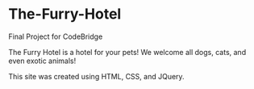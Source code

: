# The-Furry-Hotel
Final Project for CodeBridge

The Furry Hotel is a hotel for your pets! We welcome all dogs, cats, and even exotic animals! 

This site was created using HTML, CSS, and JQuery.
